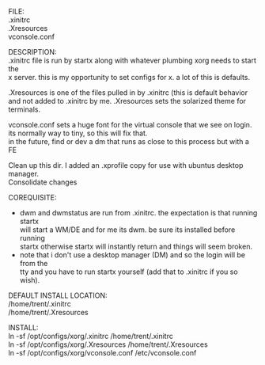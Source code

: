 FILE:  
.xinitrc  
.Xresources  
vconsole.conf  

DESCRIPTION:   
.xinitrc file is run by startx along with whatever plumbing xorg needs to start the  
x server. this is my opportunity to set configs for x. a lot of this is defaults.  

.Xresources is one of the files pulled in by .xinitrc (this is default behavior    
and not added to .xinitrc by me. .Xresources sets the solarized theme for terminals.   

vconsole.conf sets a huge font for the virtual console that we see on login.  
its normally way to tiny, so this will fix that.  
in the future, find or dev a dm that runs as close to this process but with a FE  

Clean up this dir. I added an .xprofile copy for use with ubuntus desktop manager.  
Consolidate changes  

COREQUISITE:  
* dwm and dwmstatus are run from .xinitrc. the expectation is that running startx  
  will start a WM/DE and for me its dwm. be sure its installed before running  
  startx otherwise startx will instantly return and things will seem broken.  
* note that i don't use a desktop manager (DM) and so the login will be from the  
  tty and you have to run startx yourself (add that to .xinitrc if you so wish).  

DEFAULT INSTALL LOCATION:  
/home/trent/.xinitrc  
/home/trent/.Xresources  

INSTALL:  
ln -sf /opt/configs/xorg/.xinitrc /home/trent/.xinitrc  
ln -sf /opt/configs/xorg/.Xresources /home/trent/.Xresources  
ln -sf /opt/configs/xorg/vconsole.conf /etc/vconsole.conf  

